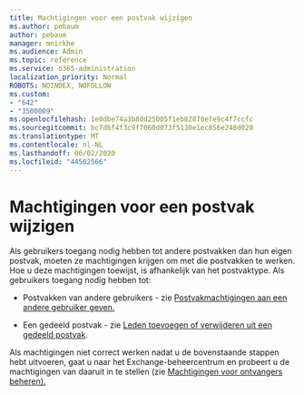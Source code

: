 ```yaml
---
title: Machtigingen voor een postvak wijzigen
ms.author: pebaum
author: pebaum
manager: mnirkhe
ms.audience: Admin
ms.topic: reference
ms.service: o365-administration
localization_priority: Normal
ROBOTS: NOINDEX, NOFOLLOW
ms.custom:
- "642"
- "3500009"
ms.openlocfilehash: 1e0dbe74a3b8dd25005f1eb82870efe9c4f7ccfc
ms.sourcegitcommit: bc7d6f4f3c9f7060d073f5130e1ec856e248d020
ms.translationtype: MT
ms.contentlocale: nl-NL
ms.lasthandoff: 06/02/2020
ms.locfileid: "44502566"
---
```

# <a name="changing-permissions-on-a-mailbox"></a>Machtigingen voor een postvak wijzigen

Als gebruikers toegang nodig hebben tot andere postvakken dan hun eigen postvak, moeten ze machtigingen krijgen om met die postvakken te werken. Hoe u deze machtigingen toewijst, is afhankelijk van het postvaktype. Als gebruikers toegang nodig hebben tot:
  
- Postvakken van andere gebruikers - zie [Postvakmachtigingen aan een andere gebruiker geven.](https://docs.microsoft.com/microsoft-365/admin/add-users/give-mailbox-permissions-to-another-user)
    
- Een gedeeld postvak - zie [Leden toevoegen of verwijderen uit een gedeeld postvak](https://support.office.com/article/add-or-remove-members-from-a-shared-mailbox-a1cd0ae0-216c-4dc1-8171-bfacfbd4c1a7).
    
Als machtigingen niet correct werken nadat u de bovenstaande stappen hebt uitvoeren, gaat u naar het Exchange-beheercentrum en probeert u de machtigingen van daaruit in te stellen (zie [Machtigingen voor ontvangers beheren).](https://technet.microsoft.com/library/jj919240%28v=exchg.150%29.aspx)
  
